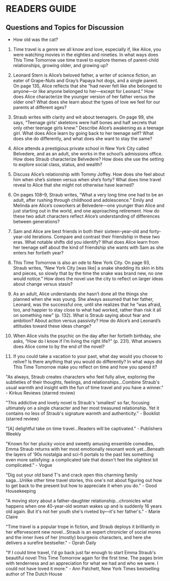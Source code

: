 # READERS GUIDE
## Questions and Topics for Discussion

- How old was the cat?

1. Time travel is a genre we all know and love, especially if, like Alice, you were watching movies in the eighties and nineties. In what ways does This Time Tomorrow use time travel to explore themes of parent-child relationships, growing older, and growing up?

2. Leonard Stern is Alice’s beloved father, a writer of science fiction, an eater of Grape-Nuts and Gray’s Papaya hot dogs, and a single parent. On page 135, Alice reflects that she “had never felt like she belonged to anyone—or like anyone belonged to her—except for Leonard.” How does Alice characterize the younger version of her father versus the older one? What does she learn about the types of love we feel for our parents at different ages?

3. Straub writes with clarity and wit about teenagers. On page 99, she says, “Teenage girls’ skeletons were half bones and half secrets that only other teenage girls knew.” Describe Alice’s awakening as a teenage girl. What does Alice learn by going back to her teenage self? What does she do differently, and what does she want to stay the same?

4. Alice attends a prestigious private school in New York City called Belvedere, and as an adult, she works in the school’s admissions office. How does Straub characterize Belvedere? How does she use the setting to explore social class, status, and wealth?

5. Discuss Alice’s relationship with Tommy Joffey. How does she feel about him when she’s sixteen versus when she’s forty? What does time travel reveal to Alice that she might not otherwise have learned?

6. On pages 108–9, Straub writes, “What a very long time one had to be an adult, after rushing through childhood and adolescence.” Emily and Melinda are Alice’s coworkers at Belvedere—one younger than Alice and just starting out in the world, and one approaching retirement. How do these two adult characters reflect Alice’s understanding of differences between generations?

7. Sam and Alice are best friends in both their sixteen-year-old and forty-year-old iterations. Compare and contrast their friendship in these two eras. What notable shifts did you identify? What does Alice learn from her teenage self about the kind of friendship she wants with Sam as she enters her fortieth year?

8. This Time Tomorrow is also an ode to New York City. On page 93, Straub writes, “New York City [was like] a snake shedding its skin in bits and pieces, so slowly that by the time the snake was brand new, no one would notice.” How does the novel use the city to reflect on larger ideas about change versus stasis?

9. As an adult, Alice understands she hasn’t done all the things she planned when she was young. She always assumed that her father, Leonard, was the successful one, until she realizes that he “was afraid, too, and happier to stay close to what had worked, rather than risk it all on something new” (p. 132). What is Straub saying about fear and ambition? About action versus passivity? How do Alice’s and Leonard’s attitudes toward these ideas change?

10. When Alice visits the psychic on the day after her fortieth birthday, she asks, “How do I know if I’m living the right life?” (p. 231). What answers does Alice come to by the end of the novel?

11. If you could take a vacation to your past, what day would you choose to relive? Is there anything that you would do differently? In what ways did This Time Tomorrow make you reflect on time and how you spend it?


"As always, Straub creates characters who feel fully alive, exploring the subtleties of their thoughts, feelings, and relationships...Combine Straub's usual warmth and insight with the fun of time travel and you have a winner." - Kirkus Reviews (starred review)

"This addictive and lovely novel is Straub's 'smallest' so far, focusing ultimately on a single character and her most treasured relationship. Yet it contains no less of Straub's signature warmth and authenticity." - Booklist (starred review)

"[A] delightful take on time travel...Readers will be captivated." - Publishers Weekly

"Known for her plucky voice and sweetly amusing ensemble comedies, Emma Straub returns with her most emotionally resonant work yet…Beneath the layers of '90s nostalgia and sci-fi portals to the past lies something even more satisfying: a complicated tale that doesn't feel the slightest bit complicated." - Vogue

"Dig out your old band T's and crack open this charming family saga...Unlike other time travel stories, this one's not about figuring out how to get back to the present but how to appreciate it when you do." - Good Housekeeping

"A moving story about a father-daughter relationship...chronicles what happens when one 40-year-old woman wakes up and is suddenly 16 years old again. But it's not her youth she's riveted by—it's her father's." - Marie Claire

"Time travel is a popular trope in fiction, and Straub deploys it brilliantly in her effervescent new novel...Straub is an expert chronicler of social mores and the inner lives of her (mostly) bourgeois characters, and here she delivers a surefire bestseller." - Oprah Daily

"If I could time travel, I'd go back just far enough to start Emma Straub's beautiful novel This Time Tomorrow again for the first time. The pages brim with tenderness and an appreciation for what we had and who we were. I could not have loved it more." - Ann Patchett, New York Times bestselling author of The Dutch House
